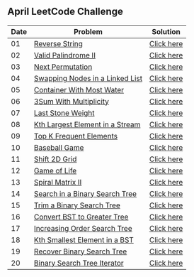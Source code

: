 ## April LeetCode Challenge

| Date | Problem | Solution |
| ---- | ------- | -------- |
| 01 | [Reverse String](https://leetcode.com/problems/reverse-string/) | [Click here](https://github.com/sadab-halim/Leetcode-Solutions/blob/main/Java/Reverse_String.java) |
| 02 | [Valid Palindrome II](https://leetcode.com/problems/valid-palindrome-ii/) | [Click here](https://github.com/sadab-halim/Leetcode-Solutions/blob/main/Java/Valid_Palindrome_II.java) |
| 03 | [Next Permutation](https://leetcode.com/problems/next-permutation/) | [Click here](https://github.com/sadab-halim/Leetcode-Solutions/blob/main/Java/Next_Permutation.java) |
| 04 | [Swapping Nodes in a Linked List](https://leetcode.com/problems/swapping-nodes-in-a-linked-list/) | [Click here](https://github.com/sadab-halim/Leetcode-Solutions/blob/main/Java/Swapping_Nodes_in_a_Linked_List.java) |
| 05 | [Container With Most Water](https://leetcode.com/problems/container-with-most-water/) | [Click here](https://github.com/sadab-halim/Leetcode-Solutions/blob/main/Java/Contains_Most_Water.java) |
| 06 | [3Sum With Multiplicity](https://leetcode.com/problems/3sum-with-multiplicity/) | [Click here](https://github.com/sadab-halim/Leetcode-Solutions/blob/main/Java/3Sum_With_Multiplicity.java) |
| 07 | [Last Stone Weight](https://leetcode.com/problems/last-stone-weight/) | [Click here](https://github.com/sadab-halim/Leetcode-Solutions/blob/main/Java/Last_Stone_Weight.java) |
| 08 | [Kth Largest Element in a Stream](https://leetcode.com/problems/kth-largest-element-in-a-stream/) | [Click here](https://github.com/sadab-halim/Leetcode-Solutions/blob/main/Java/Kth_Largest_Element_in_a_Stream.java) |
| 09 | [Top K Frequent Elements](https://leetcode.com/problems/top-k-frequent-elements/) | [Click here](https://github.com/sadab-halim/Leetcode-Solutions/blob/main/Java/Top_K_Frequent_Elements.java) |
| 10 | [Baseball Game](https://leetcode.com/problems/baseball-game/) | [Click here](https://github.com/sadab-halim/Leetcode-Solutions/blob/main/Java/Baseball_Game.java) |
| 11 | [Shift 2D Grid](https://leetcode.com/problems/shift-2d-grid/) | [Click here](https://github.com/sadab-halim/Leetcode-Solutions/blob/main/Java/Shift_2D_Grid.java) |
| 12 | [Game of Life](https://leetcode.com/problems/game-of-life/) | [Click here](https://github.com/sadab-halim/Leetcode-Solutions/blob/main/Java/Game_of_Life.java) |
| 13 | [Spiral Matrix II](https://leetcode.com/problems/spiral-matrix-ii/) | [Click here](https://github.com/sadab-halim/Leetcode-Solutions/blob/main/Java/Spiral_Matrix_II.java) |
| 14 | [Search in a Binary Search Tree](https://leetcode.com/problems/search-in-a-binary-search-tree/) | [Click here](https://github.com/sadab-halim/Leetcode-Solutions/blob/main/Java/Search_in_a_Binary_Search_Tree.java) |
| 15 | [Trim a Binary Search Tree](https://leetcode.com/problems/trim-a-binary-search-tree/) | [Click here](https://github.com/sadab-halim/Leetcode-Solutions/blob/main/Java/Trim_a_Binary_Search_Tree.java) |
| 16 | [Convert BST to Greater Tree](https://leetcode.com/problems/convert-bst-to-greater-tree/) | [Click here](https://github.com/sadab-halim/Leetcode-Solutions/blob/main/Java/Convert_BST_to_Greater_Tree.java) |
| 17 | [Increasing Order Search Tree](https://leetcode.com/problems/increasing-order-search-tree/) | [Click here](https://github.com/sadab-halim/Leetcode-Solutions/blob/main/Java/Increasing_Order_Search_Tree.java) |
| 18 | [Kth Smallest Element in a BST](https://leetcode.com/problems/kth-smallest-element-in-a-bst/) | [Click here](https://github.com/sadab-halim/Leetcode-Solutions/blob/main/Java/Kth_Smallest_Element_in_a_BST.java) |
| 19 | [Recover Binary Search Tree](https://leetcode.com/problems/recover-binary-search-tree/) | [Click here](https://github.com/sadab-halim/Leetcode-Solutions/blob/main/Java/Recover_Binary_Search_Tree.java) |
| 20 | [Binary Search Tree Iterator](https://leetcode.com/problems/binary-search-tree-iterator/) | [Click here](https://github.com/sadab-halim/Leetcode-Solutions/blob/main/Java/Binary_Search_Tree_Iterator.java) |